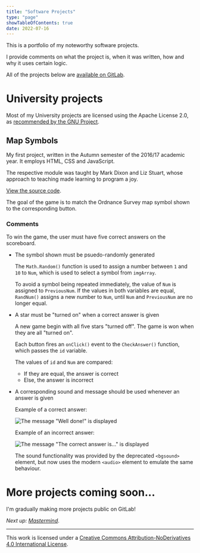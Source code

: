```yaml
---
title: "Software Projects"
type: "page"
showTableOfContents: true
date: 2022-07-16
---
```


This is a portfolio of my noteworthy software projects.

I provide comments on what the project is, when it was written, how and why it uses certain logic.

All of the projects below are [available on GitLab](https://gitlab.com/jamesericdavidson).

# University projects

Most of my University projects are licensed using the Apache License 2.0, as [recommended by the GNU Project](https://www.gnu.org/licenses/license-recommendations.html#small).

## Map Symbols

My first project, written in the Autumn semester of the 2016/17 academic year. It employs HTML, CSS and JavaScript.

The respective module was taught by Mark Dixon and Liz Stuart, whose approach to teaching made learning to program a joy.

[View the source code](https://gitlab.com/jamesericdavidson/soft051-map-symbols/-/blob/main/Game.html).

The goal of the game is to match the Ordnance Survey map symbol shown to the corresponding button.

### Comments

To win the game, the user must have five correct answers on the scoreboard.

* The symbol shown must be psuedo-randomly generated 

    The `Math.Random()` function is used to assign a number between `1` and `10` to `Num`, which is used to select a symbol from `imgArray`.

    To avoid a symbol being repeated immediately, the value of `Num` is assigned to `PreviousNum`. If the values in both variables are equal, `RandNum()` assigns a new number to `Num`, until `Num` and `PreviousNum` are no longer equal.

* A star must be "turned on" when a correct answer is given

    A new game begin with all five stars "turned off". The game is won when they are all "turned on".

    Each button fires an `onClick()` event to the `CheckAnswer()` function, which passes the `id` variable.

    The values of `id` and `Num` are compared:

    - If they are equal, the answer is correct
    - Else, the answer is incorrect

* A corresponding sound and message should be used whenever an answer is given

    Example of a correct answer:

    ![The message "Well done!" is displayed](/images/soft051-correct.png)

    Example of an incorrect answer:

    ![The message "The correct answer is..." is displayed](/images/soft051-incorrect.png)
    
    The sound functionality was provided by the deprecated `<bgsound>` element, but now uses the modern `<audio>` element to emulate the same behaviour.

# More projects coming soon...

I'm gradually making more projects public on GitLab!

*Next up: [Mastermind](https://gitlab.com/jamesericdavidson/soft164-mastermind)*.

---

This work is licensed under a [Creative Commons Attribution-NoDerivatives 4.0 International License](http://creativecommons.org/licenses/by-nd/4.0/).
